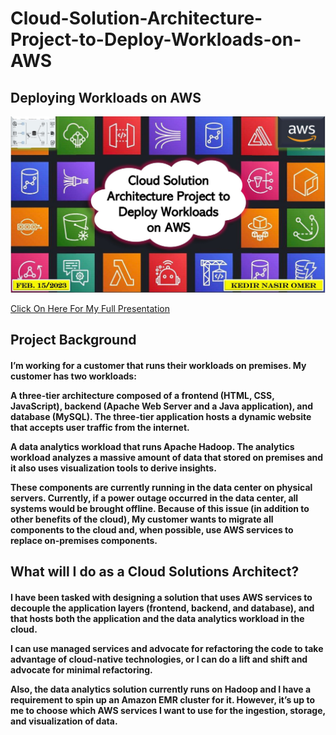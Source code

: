 # Cloud-Solution-Architecture-Project-to-Deploy-Workloads-on-AWS

<h2>
Deploying Workloads on AWS
</h2>

<p align="center">
<img src="https://github.com/kedibeki/Cloud-Solution-Architecture-Project-to-Deploy-Workloads-on-AWS/blob/main/Cover-%20Cloud%20Solution%20Architecture%20Project%20to%20Deploy%20Workloads%20on%20AWS.jpg" alt=""/>
</p>

[Click On Here For My Full Presentation](https://github.com/kedibeki/Cloud-Solution-Architecture-Project-to-Deploy-Workloads-on-AWS/blob/main/Cloud%20Solution%20Architecture%20Project%20to%20Deploy%20Workloads%20on%20AWS.pdF)
 
<h2>
Project Background
</h2>

<h4>   
I’m working for a customer that runs their workloads on premises. My customer has two workloads:
&nbsp;
 
A three-tier architecture composed of a frontend (HTML, CSS, JavaScript), backend (Apache Web Server and a Java application), and database (MySQL). The three-tier application hosts a dynamic website that accepts user traffic from the internet.
&nbsp;
 
A data analytics workload that runs Apache Hadoop. The analytics workload analyzes a massive amount of data that stored on premises and it also uses visualization tools to derive insights.
&nbsp;
 
These components are currently running in the data center on physical servers. Currently, if a power outage occurred in the data center, all systems would be brought offline. Because of this issue (in addition to other benefits of the cloud), My customer wants to migrate all components to the cloud and, when possible, use AWS services to replace on-premises components.
</h4>

<h2>
What will I do as a Cloud Solutions Architect?
</h2>

<h4>
I have been tasked with designing a solution that uses AWS services to decouple the application layers (frontend, backend, and database), and that hosts both the application and the data analytics workload in the cloud. 
&nbsp;
 
I can use managed services and advocate for refactoring the code to take advantage of cloud-native technologies, or I can do a lift and shift and advocate for minimal refactoring. 
&nbsp;
 
Also, the data analytics solution currently runs on Hadoop and I have a requirement to spin up an Amazon EMR cluster for it. However, it’s up to me to choose which AWS services I want to use for the ingestion, storage, and visualization of data.
</h4>
